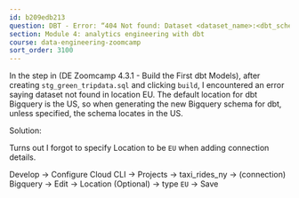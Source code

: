 ```yaml
---
id: b209edb213
question: DBT - Error: “404 Not found: Dataset <dataset_name>:<dbt_schema_name> was not found in location EU” after building from stg_green_tripdata.sql
section: Module 4: analytics engineering with dbt
course: data-engineering-zoomcamp
sort_order: 3100
---
```


In the step in  (DE Zoomcamp 4.3.1 - Build the First dbt Models), after creating `stg_green_tripdata.sql` and clicking `build`, I encountered an error saying dataset not found in location EU. The default location for dbt Bigquery is the US, so when generating the new Bigquery schema for dbt, unless specified, the schema locates in the US.

Solution:

Turns out I forgot to specify Location to be `EU` when adding connection details.

Develop -> Configure Cloud CLI -> Projects -> taxi_rides_ny -> (connection) Bigquery -> Edit -> Location (Optional) -> type `EU` -> Save

